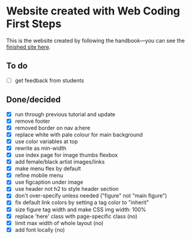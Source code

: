 # Website created with Web Coding First Steps

This is the website created by following the handbook—you can see the [finished site here](https://daveeveritt.github.io/web-coding-first-site/).

## To do

- [ ] get feedback from students

## Done/decided

- [x] run through previous tutorial and update
- [x] remove footer
- [x] removed border on nav a:here
- [x] replace white with pale colour for main background
- [x] use color variables at top
- [x] rewrite as min-width
- [x] use index page for image thumbs flexbox
- [x] add female/black artist images/links
- [x] make menu flex by default
- [x] refine mobile menu
- [x] use figcaption under image
- [x] use header not h2 to style header section
- [x] don't over-specify unless needed ("figure" not "main figure")
- [x] fix default link colors by setting a tag color to "inherit"
- [x] size figure tag width and make CSS img width: 100%
- [x] replace 'here' class with page-specific class (no)
- [x] limit max width of whole layout (no)
- [x] add font locally (no)
